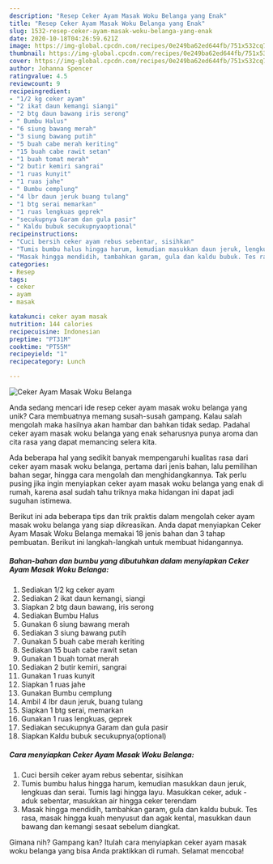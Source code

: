 ```yaml
---
description: "Resep Ceker Ayam Masak Woku Belanga yang Enak"
title: "Resep Ceker Ayam Masak Woku Belanga yang Enak"
slug: 1532-resep-ceker-ayam-masak-woku-belanga-yang-enak
date: 2020-10-18T04:26:59.621Z
image: https://img-global.cpcdn.com/recipes/0e249ba62ed644fb/751x532cq70/ceker-ayam-masak-woku-belanga-foto-resep-utama.jpg
thumbnail: https://img-global.cpcdn.com/recipes/0e249ba62ed644fb/751x532cq70/ceker-ayam-masak-woku-belanga-foto-resep-utama.jpg
cover: https://img-global.cpcdn.com/recipes/0e249ba62ed644fb/751x532cq70/ceker-ayam-masak-woku-belanga-foto-resep-utama.jpg
author: Johanna Spencer
ratingvalue: 4.5
reviewcount: 9
recipeingredient:
- "1/2 kg ceker ayam"
- "2 ikat daun kemangi siangi"
- "2 btg daun bawang iris serong"
- " Bumbu Halus"
- "6 siung bawang merah"
- "3 siung bawang putih"
- "5 buah cabe merah keriting"
- "15 buah cabe rawit setan"
- "1 buah tomat merah"
- "2 butir kemiri sangrai"
- "1 ruas kunyit"
- "1 ruas jahe"
- " Bumbu cemplung"
- "4 lbr daun jeruk buang tulang"
- "1 btg serai memarkan"
- "1 ruas lengkuas geprek"
- "secukupnya Garam dan gula pasir"
- " Kaldu bubuk secukupnyaoptional"
recipeinstructions:
- "Cuci bersih ceker ayam rebus sebentar, sisihkan"
- "Tumis bumbu halus hingga harum, kemudian masukkan daun jeruk, lengkuas dan serai. Tumis lagi hingga layu. Masukkan ceker, aduk - aduk sebentar, masukkan air hingga ceker terendam"
- "Masak hingga mendidih, tambahkan garam, gula dan kaldu bubuk. Tes rasa, masak hingga kuah menyusut dan agak kental, masukkan daun bawang dan kemangi sesaat sebelum diangkat."
categories:
- Resep
tags:
- ceker
- ayam
- masak

katakunci: ceker ayam masak 
nutrition: 144 calories
recipecuisine: Indonesian
preptime: "PT31M"
cooktime: "PT55M"
recipeyield: "1"
recipecategory: Lunch

---
```



![Ceker Ayam Masak Woku Belanga](https://img-global.cpcdn.com/recipes/0e249ba62ed644fb/751x532cq70/ceker-ayam-masak-woku-belanga-foto-resep-utama.jpg)

Anda sedang mencari ide resep ceker ayam masak woku belanga yang unik? Cara membuatnya memang susah-susah gampang. Kalau salah mengolah maka hasilnya akan hambar dan bahkan tidak sedap. Padahal ceker ayam masak woku belanga yang enak seharusnya punya aroma dan cita rasa yang dapat memancing selera kita.

Ada beberapa hal yang sedikit banyak mempengaruhi kualitas rasa dari ceker ayam masak woku belanga, pertama dari jenis bahan, lalu pemilihan bahan segar, hingga cara mengolah dan menghidangkannya. Tak perlu pusing jika ingin menyiapkan ceker ayam masak woku belanga yang enak di rumah, karena asal sudah tahu triknya maka hidangan ini dapat jadi suguhan istimewa.




Berikut ini ada beberapa tips dan trik praktis dalam mengolah ceker ayam masak woku belanga yang siap dikreasikan. Anda dapat menyiapkan Ceker Ayam Masak Woku Belanga memakai 18 jenis bahan dan 3 tahap pembuatan. Berikut ini langkah-langkah untuk membuat hidangannya.

<!--inarticleads1-->

##### Bahan-bahan dan bumbu yang dibutuhkan dalam menyiapkan Ceker Ayam Masak Woku Belanga:

1. Sediakan 1/2 kg ceker ayam
1. Sediakan 2 ikat daun kemangi, siangi
1. Siapkan 2 btg daun bawang, iris serong
1. Sediakan  Bumbu Halus
1. Gunakan 6 siung bawang merah
1. Sediakan 3 siung bawang putih
1. Gunakan 5 buah cabe merah keriting
1. Sediakan 15 buah cabe rawit setan
1. Gunakan 1 buah tomat merah
1. Sediakan 2 butir kemiri, sangrai
1. Gunakan 1 ruas kunyit
1. Siapkan 1 ruas jahe
1. Gunakan  Bumbu cemplung
1. Ambil 4 lbr daun jeruk, buang tulang
1. Siapkan 1 btg serai, memarkan
1. Gunakan 1 ruas lengkuas, geprek
1. Sediakan secukupnya Garam dan gula pasir
1. Siapkan  Kaldu bubuk secukupnya(optional)




<!--inarticleads2-->

##### Cara menyiapkan Ceker Ayam Masak Woku Belanga:

1. Cuci bersih ceker ayam rebus sebentar, sisihkan
1. Tumis bumbu halus hingga harum, kemudian masukkan daun jeruk, lengkuas dan serai. Tumis lagi hingga layu. Masukkan ceker, aduk - aduk sebentar, masukkan air hingga ceker terendam
1. Masak hingga mendidih, tambahkan garam, gula dan kaldu bubuk. Tes rasa, masak hingga kuah menyusut dan agak kental, masukkan daun bawang dan kemangi sesaat sebelum diangkat.




Gimana nih? Gampang kan? Itulah cara menyiapkan ceker ayam masak woku belanga yang bisa Anda praktikkan di rumah. Selamat mencoba!
